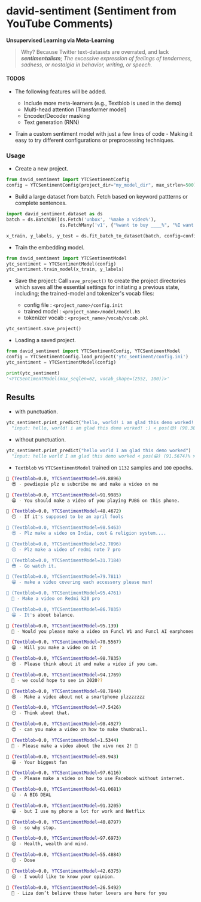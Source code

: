 # david-sentiment (Sentiment from YouTube Comments)

**Unsupervised Learning via Meta-Learning**

> Why? Because Twitter text-datasets are overrated, and lack ***sentimentalism***; *The excessive expression of feelings of tenderness, sadness, or nostalgia in behavior, writing, or speech.*

#### TODOS
- The following features will be added.
  - Include more meta-learners (e.g., Textblob is used in the demo)
  - Multi-head attention (Transformer model)
  - Encoder/Decoder masking
  - Text generation (RNN)

- Train a custom sentiment model with just a few lines of code - Making it easy to try different configurations or preprocessing techniques.

### Usage

- Create a new project.

```python
from david_sentiment import YTCSentimentConfig
config = YTCSentimentConfig(project_dir="my_model_dir", max_strlen=500)
```

- Build a large dataset from batch. Fetch based on keyword pattterns or complete sentences.

```python
import david_sentiment.dataset as ds
batch = ds.BatchDB([ds.Fetch('unbox', '%make a video%'),
                    ds.FetchMany('v1', {"%want to buy ____%", "%I want  ____%"}),])

x_train, y_labels, y_test = ds.fit_batch_to_dataset(batch, config=config)
```

- Train the embedding model.

```python
from david_sentiment import YTCSentimentModel
ytc_sentiment = YTCSentimentModel(config)
ytc_sentiment.train_model(x_train, y_labels)
```

- Save the project: Call `save_project()` to create the project directories which saves all the essential settings for initiating a previous state, including; the trained-model and tokenizer's vocab files:

  - config file         : `<project_name>/config.init`
  - trained model       : `<project_name>/model/model.h5`
  - tokenizer vocab     : `<project_name>/vocab/vocab.pkl`

```python
ytc_sentiment.save_project()
```

- Loading a saved project.

```python
from david_sentiment import YTCSentimentConfig, YTCSentimentModel
config = YTCSentimentConfig.load_project('ytc_sentiment/config.ini')
ytc_sentiment = YTCSentimentModel(config)

print(ytc_sentiment)
'<YTCSentimentModel(max_seqlen=62, vocab_shape=(2552, 100))>'
```

## Results

- with punctuation.

```python
ytc_sentiment.print_predict("hello, world! i am glad this demo worked! :)")
  "input: hello, world! i am glad this demo worked! :) < pos(😍) (98.3824)% >"
```

- without punctuation.

```python
ytc_sentiment.print_predict("hello world I am glad this demo worked")
  "input: hello world I am glad this demo worked < pos(😀) (91.5674)% >"
```

- `Textblob` vs `YTCSentimentModel` trained on `1132` samples and `100` epochs.

```bash
💬 (Textblob=0.0, YTCSentimentModel=99.8896)
  😍 - pewdiepie plz u subcribe me and make a video on me

💬 (Textblob=0.0, YTCSentimentModel=91.9985)
  😀 - You should make a video of you playing PUBG on this phone.

💬 (Textblob=0.0, YTCSentimentModel=48.4672)
  😶 - If it's supposed to be an april fools

💬 (Textblob=0.0, YTCSentimentModel=98.5463)
  😍 - Plz make a video on India, cost & religion system....

💬 (Textblob=0.0, YTCSentimentModel=52.7096)
  😑 - Plz make a video of redmi note 7 pro

💬 (Textblob=0.0, YTCSentimentModel=31.7184)
  😳 - Go watch it.

💬 (Textblob=0.0, YTCSentimentModel=79.7811)
  😁 - make a video covering each accessory please man!

💬 (Textblob=0.0, YTCSentimentModel=95.4761)
  🤗 - Make a video on Redmi k20 pro

💬 (Textblob=0.0, YTCSentimentModel=86.7035)
  😀 - It's about balance.

💬 (Textblob=0.0, YTCSentimentModel=95.139)
  🤗 - Would you please make a video on Funcl W1 and Funcl AI earphones.

💬 (Textblob=0.0, YTCSentimentModel=78.5567)
  😁 - Will you make a video on it ?

💬 (Textblob=0.0, YTCSentimentModel=98.7835)
  😍 - Please think about it and make a video if you can.

💬 (Textblob=0.0, YTCSentimentModel=94.1769)
  🤗 - we could hope to see in 2020??

💬 (Textblob=0.0, YTCSentimentModel=98.7844)
  😍 - Make a video about not a smartphone plzzzzzzz

💬 (Textblob=0.0, YTCSentimentModel=47.5426)
  😶 - Think about that.

💬 (Textblob=0.0, YTCSentimentModel=98.4927)
  😍 - can you make a video on how to make thumbnail.

💬 (Textblob=0.0, YTCSentimentModel=1.5344)
  🤬 - Please make a video about the vivo nex 2! 🙏

💬 (Textblob=0.0, YTCSentimentModel=89.943)
  😀 - Your biggest fan

💬 (Textblob=0.0, YTCSentimentModel=97.6116)
  😍 - Please make a video on how to use Facebook without internet.

💬 (Textblob=0.0, YTCSentimentModel=61.0681)
  😑 - A BIG DEAL

💬 (Textblob=0.0, YTCSentimentModel=91.3205)
  😀 - but I use my phone a lot for work and Netflix

💬 (Textblob=0.0, YTCSentimentModel=40.8797)
  😒 - so why stop.

💬 (Textblob=0.0, YTCSentimentModel=97.6973)
  😍 - Health, wealth and mind.

💬 (Textblob=0.0, YTCSentimentModel=55.4884)
  😑 - Dose

💬 (Textblob=0.0, YTCSentimentModel=42.6375)
  😒 - I would like to know your opinion.

💬 (Textblob=0.0, YTCSentimentModel=26.5492)
  😤 - Liza don’t believe those hater lovers are here for you
```
